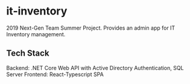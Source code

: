 # it-inventory
2019 Next-Gen Team Summer Project. Provides an admin app for IT Inventory management.

## Tech Stack
Backend: .NET Core Web API with Active Directory Authentication, SQL Server
Frontend: React-Typescript SPA
